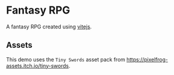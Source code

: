 # Fantasy RPG

A fantasy RPG created using [vitejs](https://vitejs.dev).

## Assets

This demo uses the `Tiny Swords` asset pack from <https://pixelfrog-assets.itch.io/tiny-swords>.

